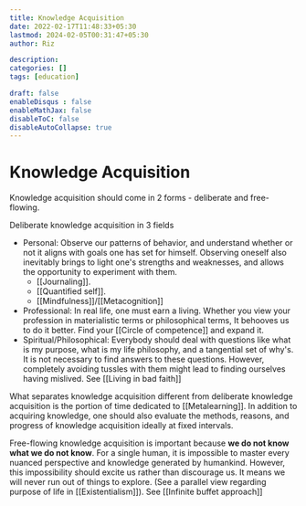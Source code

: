 ```yaml
---
title: Knowledge Acquisition
date: 2022-02-17T11:48:33+05:30
lastmod: 2024-02-05T00:31:47+05:30
author: Riz

description: 
categories: []
tags: [education]

draft: false
enableDisqus : false
enableMathJax: false
disableToC: false
disableAutoCollapse: true
---
```





# Knowledge Acquisition

Knowledge acquisition should come in 2 forms - deliberate and free-flowing.

Deliberate knowledge acquisition in 3 fields
- Personal: Observe our patterns of behavior, and understand whether or not it aligns with goals one has set for himself. Observing oneself also inevitably brings to light one's strengths and weaknesses, and allows the opportunity to experiment with them. 
	- [[Journaling]].
	- [[Quantified self]].
	- [[Mindfulness]]/[[Metacognition]]
- Professional: In real life, one must earn a living. Whether you view your profession in materialistic terms or philosophical terms, It behooves us to do it better. Find your [[Circle of competence]] and expand it.
- Spiritual/Philosophical:  Everybody should deal with questions like what is my purpose, what is my life philosophy, and a tangential set of why's. It is not necessary to find answers to these questions. However, completely avoiding tussles with them might lead to finding ourselves having mislived. See [[Living in bad faith]] 

What separates knowledge acquisition different from deliberate knowledge acquisition is the portion of time dedicated to [[Metalearning]]. In addition to acquiring knowledge, one should also evaluate the methods, reasons, and progress of knowledge acquisition ideally at fixed intervals. 

Free-flowing knowledge acquisition is important because **we do not know what we do not know**. For a single human, it is impossible to master every nuanced perspective and knowledge generated by humankind. However, this impossibility should excite us rather than discourage us. It means we will never run out of things to explore. (See a parallel view regarding purpose of life in [[Existentialism]]). See [[Infinite buffet approach]]

